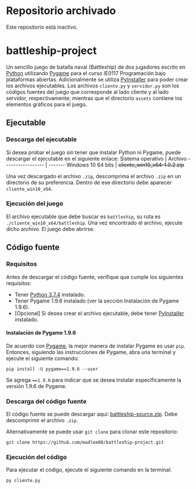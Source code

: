 # Repositorio archivado
Este repositorio está inactivo.

# battleship-project
Un sencillo juego de batalla naval (Battleship) de dos jugadores escrito en [Python](https://www.python.org/) utilizando [Pygame](https://www.pygame.org/news) para el curso IE0117 Programación bajo plataformas abiertas. Adicionalmente se utiliza [PyInstaller](https://www.pyinstaller.org/) para poder crear los archivos ejecutables.
Los archivos `cliente.py` y `servidor.py` son los códigos fuentes del juego que corresponde al lado cliente y al lado servidor, respectivamente; mientras que el directorio `assets` contiene los elementos gráficos para el juego.
## Ejecutable
### Descarga del ejecutable
Si desea probar el juego sin tener que instalar Python ni Pygame, puede descargar el ejecutable en el siguiente enlace:
Sistema operativo | Archivo
----------------- | -------
Windows 10 64 bits | ~~cliente_win10_x64-1.0.2.zip~~

Una vez descargado el archivo `.zip`, descomprima el archivo `.zip` en un directorio de su preferencia. Dentro de ese directorio debe aparecer `cliente_win10_x64`.
### Ejecución del juego
El archivo ejecutable que debe buscar es `battleship`, su ruta es `./cliente_win10_x64/battleship`. Una vez encontrado el archivo, ejecute dicho archivo. El juego debe abrirse.

## Código fuente
### Requisitos
Antes de descargar el código fuente, verifique que cumple los siguientes requisitos:
- Tener [Python 3.7.4](https://www.python.org/downloads/release/python-374/) instalado.
- Tener Pygame 1.9.6 instalado (ver la sección Instalación de Pygame 1.9.6).
- [Opcional] Si desea crear el archivo ejecutable, debe tener [PyInstaller](https://www.pyinstaller.org/downloads.html) instalado.

#### Instalación de Pygame 1.9.6
De acuerdo con [Pygame](https://www.pygame.org/wiki/GettingStarted), la mejor manera de instalar Pygame es usar `pip`. Entonces, siguiendo las instrucciones de Pygame, abra una terminal y ejecute el siguiente comando:

```shell
pip install -U pygame==1.9.6 --user
```

Se agrega `==1.9.6` para indicar que se desea instalar específicamente la versión 1.9.6 de Pygame.

### Descarga del código fuente
El código fuente se puede descargar aquí: [battleship-source.zip](https://github.com/madlee08/battleship-project/archive/main.zip). Debe descomprimir el archivo `.zip`.

Alternativamente se puede usar `git clone` para clonar este repositorio:
```shell
git clone https://github.com/madlee08/battleship-project.git
```

### Ejecución del código
Para ejecutar el código, ejecute el siguiente comando en la terminal:

```shell
py cliente.py
```
